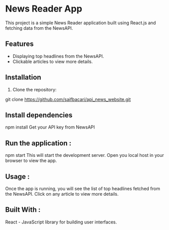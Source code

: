 # News Reader App

This project is a simple News Reader application built using React.js and fetching data from the NewsAPI.

## Features

- Displaying top headlines from the NewsAPI.
- Clickable articles to view more details.

## Installation

1. Clone the repository:

git clone https://github.com/saifbacari/api_news_website.git

## Install dependencies
npm install
Get your API key from NewsAPI 

## Run the application :

npm start
This will start the development server. Open you local host in your browser to view the app.

## Usage : 

Once the app is running, you will see the list of top headlines fetched from the NewsAPI. Click on any article to view more details.

## Built With : 
React - JavaScript library for building user interfaces.
